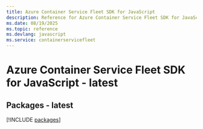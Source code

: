 ```yaml
---
title: Azure Container Service Fleet SDK for JavaScript
description: Reference for Azure Container Service Fleet SDK for JavaScript
ms.date: 08/19/2025
ms.topic: reference
ms.devlang: javascript
ms.service: containerservicefleet
---
```

# Azure Container Service Fleet SDK for JavaScript - latest
## Packages - latest
[!INCLUDE [packages](container-service-fleet-index.md)]